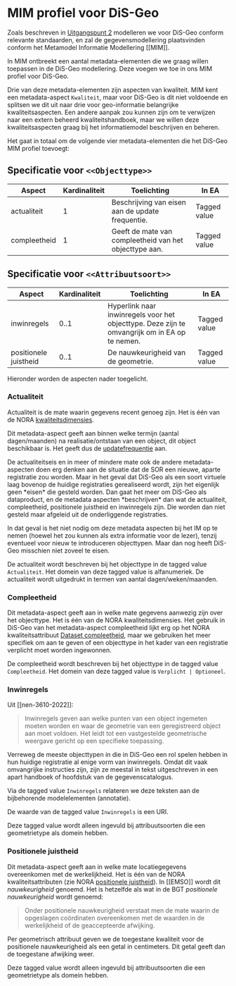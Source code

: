 # MIM profiel voor DiS-Geo

Zoals beschreven in [Uitgangspunt 2](https://geonovum.github.io/disgeo-imsor/modelleerprincipes/#u2-informatiemodel-maakt-gebruik-van-relevante-standaarden) modelleren we voor DiS-Geo conform relevante standaarden, en zal de gegevensmodellering plaatsvinden conform het Metamodel Informatie Modellering [[MIM]].

In MIM ontbreekt een aantal metadata-elementen die we graag willen toepassen in de DiS-Geo modellering. Deze voegen we toe in ons MIM profiel voor DiS-Geo. 

Drie van deze metadata-elementen zijn aspecten van kwaliteit. MIM kent een metadata-aspect `Kwaliteit`, maar voor DiS-Geo is dit niet voldoende en splitsen we dit uit naar drie voor geo-informatie belangrijke kwaliteitsaspecten. Een andere aanpak zou kunnen zijn om te verwijzen naar een extern beheerd kwaliteitshandboek, maar we willen deze kwaliteitsaspecten graag bij het informatiemodel beschrijven en beheren. 

Het gaat in totaal om de volgende vier metadata-elementen die het DiS-Geo MIM profiel toevoegt: 

## Specificatie voor `<<Objecttype>>`

Aspect | Kardinaliteit | Toelichting | In EA
-------|---------------|-------------|------
actualiteit | 1 | Beschrijving van eisen aan de update frequentie. | Tagged value
compleetheid | 1 | Geeft de mate van compleetheid van het objecttype aan. | Tagged value


## Specificatie voor `<<Attribuutsoort>>`

Aspect | Kardinaliteit | Toelichting | In EA
-------|---------------|-------------|------
inwinregels | 0..1 | Hyperlink naar inwinregels voor het objecttype. Deze zijn te omvangrijk om in EA op te nemen. | Tagged value
positionele juistheid | 0..1 | De nauwkeurigheid van de geometrie. | Tagged value

Hieronder worden de aspecten nader toegelicht. 

### Actualiteit

Actualiteit is de mate waarin gegevens recent genoeg zijn. Het is één van de NORA [kwaliteitsdimensies](https://www.noraonline.nl/wiki/Raamwerk_gegevenskwaliteit/Kwaliteitsdimensies_tabel). 

Dit metadata-aspect geeft aan binnen welke termijn (aantal dagen/maanden) na realisatie/ontstaan van een object, dit object beschikbaar is. Het geeft dus de [updatefrequentie](https://www.noraonline.nl/wiki/Updatefrequentie) aan. 

<aside class="issue">De actualiteitseis en in meer of mindere mate ook de andere metadata-aspecten doen erg denken aan de situatie dat de SOR een nieuwe, aparte registratie zou worden. Maar in het geval dat DiS-Geo als een soort virtuele laag bovenop de huidige registraties gerealiseerd wordt, zijn het eigenlijk geen *eisen* die gesteld worden. Dan gaat het meer om DiS-Geo als dataproduct, en de metadata aspecten *beschrijven* dan wat de actualiteit, compleetheid, positionele juistheid en inwinregels zijn. Die worden dan niet gesteld maar afgeleid uit de onderliggende registraties. 

In dat geval is het niet nodig om deze metadata aspecten bij het IM op te nemen (hoewel het zou kunnen als extra informatie voor de lezer), tenzij eventueel voor nieuw te introduceren objecttypen. Maar dan nog heeft DiS-Geo misschien niet zoveel te eisen. 
</aside>

De actualiteit wordt beschreven bij het objecttype in de tagged value `Actualiteit`. Het domein van deze tagged value is alfanumeriek. De actualiteit wordt uitgedrukt in termen van aantal dagen/weken/maanden. 

### Compleetheid

Dit metadata-aspect geeft aan in welke mate gegevens aanwezig zijn over het objecttype. Het is één van de NORA kwaliteitsdimensies. Het gebruik in DiS-Geo van het metadata-aspect compleetheid lijkt erg op het NORA kwaliteitsattribuut [Dataset compleetheid](https://www.noraonline.nl/wiki/Dataset_compleetheid), maar we gebruiken het meer specifiek om aan te geven of een objecttype in het kader van een registratie verplicht moet worden ingewonnen. 

De compleetheid wordt beschreven bij het objecttype in de tagged value `Compleetheid`. Het domein van deze tagged value is `Verplicht | Optioneel`. 

### Inwinregels
Uit [[nen-3610-2022]]: 
> Inwinregels geven aan welke punten van een object ingemeten moeten worden en waar de geometrie van een geregistreerd object aan moet voldoen. Het leidt tot een vastgestelde geometrische weergave gericht op een specifieke toepassing.

Verreweg de meeste objecttypen in die in DiS-Geo een rol spelen hebben in hun huidige registratie al enige vorm van inwinregels. Omdat dit vaak omvangrijke instructies zijn, zijn ze meestal in tekst uitgeschreven in een apart handboek of hoofdstuk van de gegevenscatalogus. 

Via de tagged value `Inwinregels` relateren we deze teksten aan de bijbehorende modelelementen (annotatie).

De waarde van de tagged value `Inwinregels` is een URI. 

Deze tagged value wordt alleen ingevuld bij attribuutsoorten die een geometrietype als domein hebben.

### Positionele juistheid

Dit metadata-aspect geeft aan in welke mate locatiegegevens overeenkomen met de werkelijkheid. Het is één van de NORA kwaliteitsattributen (zie NORA [positionele juistheid](https://www.noraonline.nl/wiki/Positionele_juistheid)). In [[EMSO]] wordt dit *nauwkeurigheid* genoemd. Het is hetzelfde als wat in de BGT *positionele nauwkeurigheid* wordt genoemd:

> Onder positionele nauwkeurigheid verstaat men de mate waarin de opgeslagen coördinaten overeenkomen met de waarden in de werkelijkheid of de geaccepteerde afwijking.

Per geometrisch attribuut geven we de toegestane kwaliteit voor de positionele nauwkeurigheid als een getal in centimeters. Dit getal geeft dan de toegestane afwijking weer. 

Deze tagged value wordt alleen ingevuld bij attribuutsoorten die een geometrietype als domein hebben.
